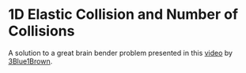 # 1D Elastic Collision and Number of Collisions

A solution to a great brain bender problem presented in this  [video](https://www.youtube.com/watch?v=HEfHFsfGXjs) by [3Blue1Brown](https://www.youtube.com/channel/UCYO_jab_esuFRV4b17AJtAw).
